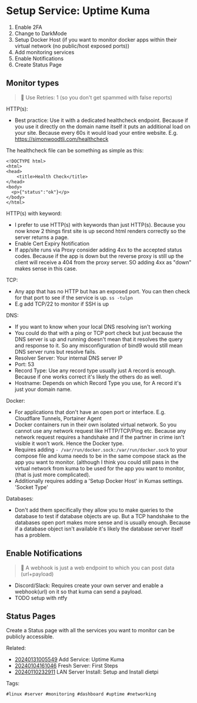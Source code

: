 # Setup Service: Uptime Kuma

1. Enable 2FA
1. Change to DarkMode
1. Setup Docker Host (if you want to monitor docker apps within their virtual
   network (no public/host exposed ports))
1. Add monitoring services
1. Enable Notifications
1. Create Status Page

## Monitor types

> 🧐 Use Retries: 1 (so you don't get spammed with false reports)

HTTP(s):

* Best practice: Use it with a dedicated healthcheck endpoint. Because if you
  use it directly on the domain name itself it puts an additional load on your
  site. Because every 60s it would load your entire website. E.g.
  https://simonwoodtli.com/healthcheck

The healthcheck file can be something as simple as this:

```
<!DOCTYPE html>
<html>
<head>
    <title>Health Check</title>
</head>
<body>
  <p>{"status":"ok"}</p>
</body>
</html>
```

HTTP(s) with keyword:

* I prefer to use HTTP(s) with keywords than just HTTP(s). Because you now know
  2 things first site is up second html renders correctly so the server returns
  a page.
* Enable Cert Expiry Notification
* If app/site runs via Proxy consider adding 4xx to the accepted status codes.
  Because if the app is down but the reverse proxy is still up the client will
  receive a 404 from the proxy server. SO adding 4xx as "down" makes sense in
  this case.

TCP:

* Any app that has no HTTP but has an exposed port. You can then check for that
  port to see if the service is up. `ss -tulpn`
* E.g add TCP/22 to monitor if SSH is up

DNS:

* If you want to know when your local DNS resolving isn't working
* You could do that with a ping or TCP port check but just because the DNS
  server is up and running doesn't mean that it resolves the query and response
  to it. So any misconfiguration of bind9 would still mean DNS server runs but
  resolve fails.
* Resolver Server: Your internal DNS server IP
* Port: 53
* Record Type: Use any record type usually just A record is enough. Because if
  one works correct it's likely the others do as well. 
* Hostname: Depends on which Record Type you use, for A record it's just your domain name.

Docker:

* For applications that don't have an open port or interface. E.g. Cloudflare
  Tunnels, Portainer Agent
* Docker containers run in their own isolated virtual network. So you cannot
  use any network request like HTTP/TCP/Ping etc.
  Because any network request requires a handshake and if the
  partner in crime isn't visible it won't work. Hence the Docker type.
* Requires adding `- /var/run/docker.sock:/var/run/docker.sock` to your compose
  file and kuma needs to be in the same compose stack as the app you want to
  monitor. (although I think you could still pass in the virtual network from
  kuma to be used for the app you want to monitor, (that is just more
  complicated).
* Additionally requires adding a 'Setup Docker Host' in Kumas settings. 'Socket Type'

Databases:

* Don't add them specifically they allow you to make queries to the database to
  test if database objects are up. But a TCP handshake to the databases open
  port makes more sense and is usually enough. Because if a database object
  isn't available it's likely the database server itself has a problem.

## Enable Notifications

> 🧐 A webhook is just a web endpoint to which you can post data (url+payload)

* Discord/Slack: Requires create your own server and enable a webhook(url) on
  it so that kuma can send a payload.
* TODO setup with ntfy

## Status Pages

Create a Status page with all the services you want to monitor can be publicly
accessible.

Related:

* [20240131005549](/20240131005549/) Add Service: Uptime Kuma
* [20240104161046](/20240104161046/) Fresh Server: First Steps
* [20240110232911](/20240110232911/) LAN Server Install: Setup and Install dietpi

Tags:

    #linux #server #monitoring #dashboard #uptime #networking
